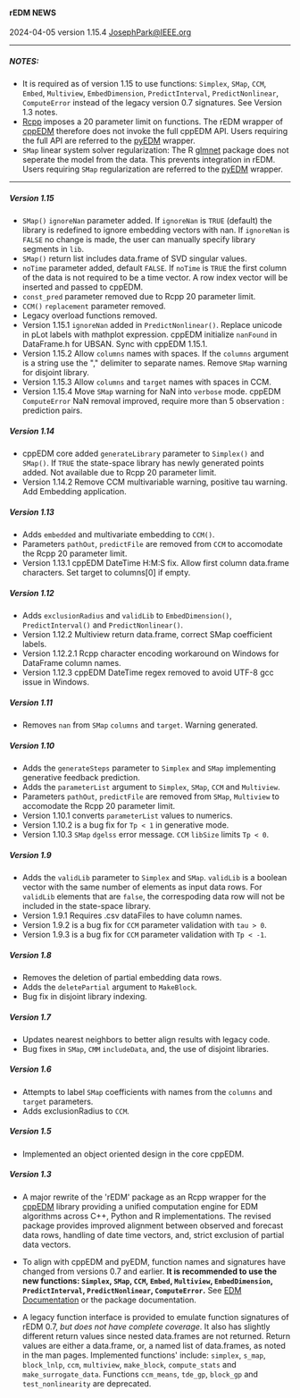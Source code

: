 #### rEDM NEWS

2024-04-05 version 1.15.4 <JosephPark@IEEE.org>

---

##### NOTES:
- It is required as of version 1.15 to use functions: `Simplex`, `SMap`, `CCM`, `Embed`, `Multiview`, `EmbedDimension`, `PredictInterval`, `PredictNonlinear`, `ComputeError` instead of the legacy version 0.7 signatures. See Version 1.3 notes.
- [Rcpp](https://CRAN.R-project.org/package=Rcpp) imposes a 20 parameter limit on functions. The rEDM wrapper of [cppEDM](https://github.com/SugiharaLab/cppEDM#empirical-dynamic-modeling-edm) therefore does not invoke the full cppEDM API. Users requiring the full API are referred to the [pyEDM](https://pypi.org/project/pyEDM/) wrapper.
- `SMap` linear system solver regularization: The R [glmnet](https://CRAN.R-project.org/package=glmnet) package does not seperate the model from the data. This prevents integration in rEDM. Users requiring `SMap` regularization are referred to the [pyEDM](https://pypi.org/project/pyEDM/) wrapper.

---

##### Version 1.15
- `SMap()` `ignoreNan` parameter added. If `ignoreNan` is `TRUE` (default) the library is redefined to ignore embedding vectors with nan. If `ignoreNan` is `FALSE` no change is made, the user can manually specify library segments in `lib`.
- `SMap()` return list includes data.frame of SVD singular values.
- `noTime` parameter added, default `FALSE`. If `noTime` is `TRUE` the first column of the data is not required to be a time vector. A row index vector will be inserted and passed to cppEDM. 
- `const_pred` parameter removed due to Rcpp 20 parameter limit.
- `CCM()` `replacement` parameter removed.
- Legacy overload functions removed.
- Version 1.15.1 `ignoreNan` added in `PredictNonlinear()`. Replace unicode in pLot labels with mathplot expression. cppEDM initialize `nanFound` in DataFrame.h for UBSAN. Sync with cppEDM 1.15.1.
- Version 1.15.2 Allow `columns` names with spaces. If the `columns` argument is a string use the "," delimiter to separate names. Remove `SMap` warning for disjoint library.
- Version 1.15.3 Allow `columns` and `target` names with spaces in CCM.
- Version 1.15.4 Move `SMap` warning for NaN into `verbose` mode. cppEDM `ComputeError` NaN removal improved, require more than 5 observation : prediction pairs.

##### Version 1.14
- cppEDM core added `generateLibrary` parameter to `Simplex()` and `SMap()`.  If `TRUE` the state-space library has newly generated points added. Not available due to Rcpp 20 parameter limit. 
- Version 1.14.2 Remove CCM multivariable warning, positive tau warning. Add Embedding application. 

##### Version 1.13
- Adds `embedded` and multivariate embedding to `CCM()`.
- Parameters `pathOut`, `predictFile` are removed from `CCM` to accomodate the Rcpp 20 parameter limit.
- Version 1.13.1 cppEDM DateTime H:M:S fix. Allow first column data.frame characters. Set target to columns[0] if empty.

##### Version 1.12
- Adds `exclusionRadius` and `validLib` to `EmbedDimension()`, `PredictInterval()` and `PredictNonlinear()`. 
- Version 1.12.2 Multiview return data.frame, correct SMap coefficient labels. 
- Version 1.12.2.1 Rcpp character encoding workaround on Windows for DataFrame column names.
- Version 1.12.3 cppEDM DateTime regex removed to avoid UTF-8 gcc issue in Windows.

##### Version 1.11
- Removes `nan` from `SMap` `columns` and `target`. Warning generated.

##### Version 1.10
- Adds the `generateSteps` parameter to `Simplex` and `SMap` implementing generative feedback prediction.
- Adds the `parameterList` argument to `Simplex`, `SMap`, `CCM` and `Multiview`.
- Parameters `pathOut`, `predictFile` are removed from `SMap`, `Multiview` to accomodate the Rcpp 20 parameter limit.
- Version 1.10.1 converts `parameterList` values to numerics.
- Version 1.10.2 is a bug fix for `Tp < 1` in generative mode.
- Version 1.10.3 `SMap` `dgelss` error message. `CCM` `libSize` limits `Tp < 0`.

##### Version 1.9
- Adds the `validLib` parameter to `Simplex` and `SMap`. `validLib` is a boolean vector with the same number of elements as input data rows.  For `validLib` elements that are `false`, the correspoding data row will not be included in the state-space library.
- Version 1.9.1 Requires .csv dataFiles to have column names.
- Version 1.9.2 is a bug fix for `CCM` parameter validation with `tau > 0`.
- Version 1.9.3 is a bug fix for `CCM` parameter validation with `Tp < -1`.

##### Version 1.8
- Removes the deletion of partial embedding data rows.
- Adds the `deletePartial` argument to `MakeBlock`.
- Bug fix in disjoint library indexing.

##### Version 1.7
- Updates nearest neighbors to better align results with legacy code.
- Bug fixes in `SMap`, `CMM` `includeData`, and, the use of disjoint libraries.

##### Version 1.6
- Attempts to label `SMap` coefficients with names from the `columns` and `target` parameters.
- Adds exclusionRadius to `CCM`.

##### Version 1.5
- Implemented an object oriented design in the core cppEDM.

##### Version 1.3
- A major rewrite of the 'rEDM' package as an Rcpp wrapper for the [cppEDM](https://github.com/SugiharaLab/cppEDM#empirical-dynamic-modeling-edm) library providing a unified computation engine for EDM algorithms across C++, Python and R implementations.  The revised package provides improved alignment between observed and forecast data rows, handling of date time vectors, and, strict exclusion of partial data vectors.

- To align with cppEDM and pyEDM, function names and signatures have changed from versions 0.7 and earlier. **It is recommended to use the new functions: `Simplex`, `SMap`, `CCM`, `Embed`, `Multiview`, `EmbedDimension`, `PredictInterval`, `PredictNonlinear`, `ComputeError`.** See [EDM Documentation](https://sugiharalab.github.io/EDM_Documentation/) or the package documentation.

- A legacy function interface is provided to emulate function signatures of rEDM 0.7, *but does not have complete coverage*.  It also has slightly different return values since nested data.frames are not returned.  Return values are either a data.frame, or, a named list of data.frames, as noted in the man pages.  Implemented functions' include: `simplex`, `s_map`, `block_lnlp`, `ccm`, `multiview`, `make_block`, `compute_stats` and `make_surrogate_data`.  Functions `ccm_means`, `tde_gp`, `block_gp` and `test_nonlinearity` are deprecated.
